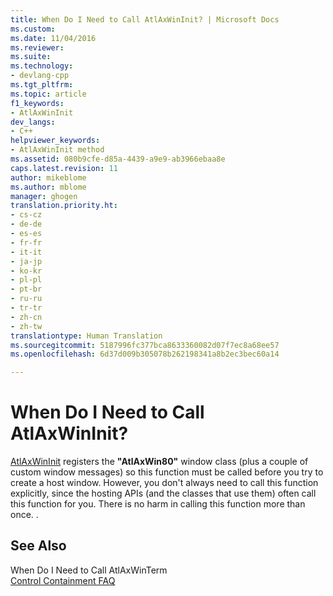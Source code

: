 ```yaml
---
title: When Do I Need to Call AtlAxWinInit? | Microsoft Docs
ms.custom: 
ms.date: 11/04/2016
ms.reviewer: 
ms.suite: 
ms.technology:
- devlang-cpp
ms.tgt_pltfrm: 
ms.topic: article
f1_keywords:
- AtlAxWinInit
dev_langs:
- C++
helpviewer_keywords:
- AtlAxWinInit method
ms.assetid: 080b9cfe-d85a-4439-a9e9-ab3966ebaa8e
caps.latest.revision: 11
author: mikeblome
ms.author: mblome
manager: ghogen
translation.priority.ht:
- cs-cz
- de-de
- es-es
- fr-fr
- it-it
- ja-jp
- ko-kr
- pl-pl
- pt-br
- ru-ru
- tr-tr
- zh-cn
- zh-tw
translationtype: Human Translation
ms.sourcegitcommit: 5187996fc377bca8633360082d07f7ec8a68ee57
ms.openlocfilehash: 6d37d009b305078b262198341a8b2ec3bec60a14

---
```

# When Do I Need to Call AtlAxWinInit?

[AtlAxWinInit](http://msdn.microsoft.com/library/fe1b3bd1-3fc9-42e5-ba03-66cae7dd5b7e) registers the **"AtlAxWin80"** window class (plus a couple of custom window messages) so this function must be called before you try to create a host window. However, you don't always need to call this function explicitly, since the hosting APIs (and the classes that use them) often call this function for you. There is no harm in calling this function more than once. .  
  
## See Also  
 When Do I Need to Call AtlAxWinTerm     
 [Control Containment FAQ](../atl/atl-control-containment-faq.md)



<!--HONumber=Jan17_HO1-->


